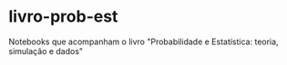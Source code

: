 # livro-prob-est
Notebooks que acompanham o livro "Probabilidade e Estatística: teoria, simulação e dados"
